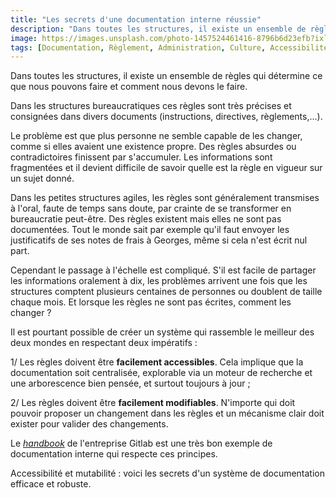 ```yaml
---
title: "Les secrets d'une documentation interne réussie"
description: "Dans toutes les structures, il existe un ensemble de règles qui déterminent ce que nous pouvons faire ou non, et comment nous devons le faire."
image: https://images.unsplash.com/photo-1457524461416-8796b6d23efb?ixlib=rb-1.2.1&ixid=eyJhcHBfaWQiOjEyMDd9&auto=format&fit=crop&w=1200&q=80
tags: [Documentation, Règlement, Administration, Culture, Accessibilité, Recherche]
---
```


Dans toutes les structures, il existe un ensemble de règles qui détermine ce que nous pouvons faire et comment nous devons le faire.

Dans les structures bureaucratiques ces règles sont très précises et consignées dans divers documents (instructions, directives, règlements,...).

Le problème est que plus personne ne semble capable de les changer, comme si elles avaient une existence propre. Des règles absurdes ou contradictoires finissent par s'accumuler. Les informations sont fragmentées et il devient difficile de savoir quelle est la règle en vigueur sur un sujet donné.

Dans les petites structures agiles, les règles sont généralement transmises à l'oral, faute de temps sans doute, par crainte de se transformer en bureaucratie peut-être. Des règles existent mais elles ne sont pas documentées. Tout le monde sait par exemple qu'il faut envoyer les justificatifs de ses notes de frais à Georges, même si cela n'est écrit nul part.

Cependant le passage à l'échelle est compliqué. S'il est facile de partager les informations oralement à dix, les problèmes arrivent une fois que les structures comptent plusieurs centaines de personnes ou doublent de taille chaque mois. Et lorsque les règles ne sont pas écrites, comment les changer ?

Il est pourtant possible de créer un système qui rassemble le meilleur des deux mondes en respectant deux impératifs :

1/ Les règles doivent être **facilement accessibles**. Cela implique que la documentation soit centralisée, explorable via un moteur de recherche et une arborescence bien pensée, et surtout toujours à jour ;

2/ Les règles doivent être **facilement modifiables**. N'importe qui doit pouvoir proposer un changement dans les règles et un mécanisme clair doit exister pour valider des changements.

Le *[handbook](https://about.gitlab.com/handbook/)* de l'entreprise Gitlab est une très bon exemple de documentation interne qui respecte ces principes.

Accessibilité et mutabilité : voici les secrets d'un système de documentation efficace et robuste.
